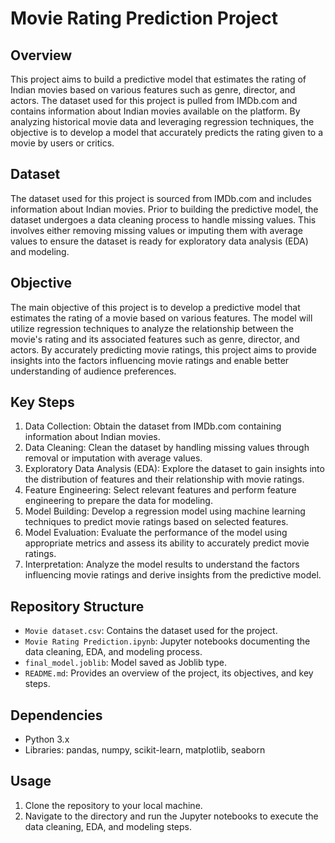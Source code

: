 # Movie Rating Prediction Project

## Overview
This project aims to build a predictive model that estimates the rating of Indian movies based on various features such as genre, director, and actors. The dataset used for this project is pulled from IMDb.com and contains information about Indian movies available on the platform. By analyzing historical movie data and leveraging regression techniques, the objective is to develop a model that accurately predicts the rating given to a movie by users or critics.

## Dataset
The dataset used for this project is sourced from IMDb.com and includes information about Indian movies. Prior to building the predictive model, the dataset undergoes a data cleaning process to handle missing values. This involves either removing missing values or imputing them with average values to ensure the dataset is ready for exploratory data analysis (EDA) and modeling.

## Objective
The main objective of this project is to develop a predictive model that estimates the rating of a movie based on various features. The model will utilize regression techniques to analyze the relationship between the movie's rating and its associated features such as genre, director, and actors. By accurately predicting movie ratings, this project aims to provide insights into the factors influencing movie ratings and enable better understanding of audience preferences.

## Key Steps
1. Data Collection: Obtain the dataset from IMDb.com containing information about Indian movies.
2. Data Cleaning: Clean the dataset by handling missing values through removal or imputation with average values.
3. Exploratory Data Analysis (EDA): Explore the dataset to gain insights into the distribution of features and their relationship with movie ratings.
4. Feature Engineering: Select relevant features and perform feature engineering to prepare the data for modeling.
5. Model Building: Develop a regression model using machine learning techniques to predict movie ratings based on selected features.
6. Model Evaluation: Evaluate the performance of the model using appropriate metrics and assess its ability to accurately predict movie ratings.
7. Interpretation: Analyze the model results to understand the factors influencing movie ratings and derive insights from the predictive model.

## Repository Structure
- `Movie dataset.csv`: Contains the dataset used for the project.
- `Movie Rating Prediction.ipynb`: Jupyter notebooks documenting the data cleaning, EDA, and modeling process.
- `final_model.joblib`: Model saved as Joblib type.
- `README.md`: Provides an overview of the project, its objectives, and key steps.

## Dependencies
- Python 3.x
- Libraries: pandas, numpy, scikit-learn, matplotlib, seaborn

## Usage
1. Clone the repository to your local machine.
2. Navigate to the directory and run the Jupyter notebooks to execute the data cleaning, EDA, and modeling steps.
